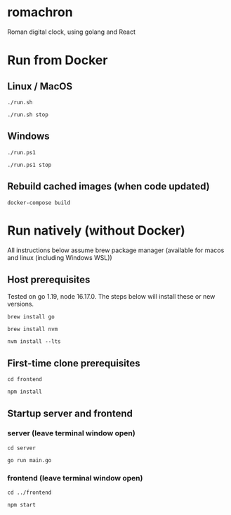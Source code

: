 # romachron
Roman digital clock, using golang and React

# Run from Docker
## Linux / MacOS
```
./run.sh
```
```
./run.sh stop
```
## Windows
```
./run.ps1
```
```
./run.ps1 stop
```

## Rebuild cached images (when code updated)
```
docker-compose build
````

# Run natively (without Docker)
All instructions below assume brew package manager (available for macos and linux (including Windows WSL))

## Host prerequisites
Tested on go 1.19, node 16.17.0. The steps below will install these or new versions.

`brew install go`

`brew install nvm`

`nvm install --lts`

## First-time clone prerequisites
`cd frontend`

`npm install`

## Startup server and frontend
### server (leave terminal window open)
`cd server`

`go run main.go`

### frontend (leave terminal window open)
`cd ../frontend`

`npm start`



